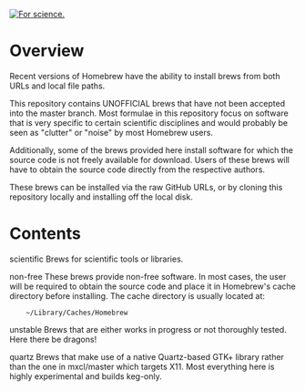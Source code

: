 [![For science.](http://i.imgur.com/Bswp1.png) ](http://xkcd.com/585)

Overview
========

Recent versions of Homebrew have the ability to install brews from both
URLs and local file paths.

This repository contains UNOFFICIAL brews that have not been accepted into
the master branch. Most formulae in this repository focus on software that is
very specific to certain scientific disciplines and would probably be seen as
"clutter" or "noise" by most Homebrew users.

Additionally, some of the brews provided here install software for which the
source code is not freely available for download. Users of these brews will
have to obtain the source code directly from the respective authors.

These brews can be installed via the raw GitHub URLs, or by cloning this
repository locally and installing off the local disk.


Contents
========

scientific
    Brews for scientific tools or libraries.

non-free
    These brews provide non-free software. In most cases, the user will be
    required to obtain the source code and place it in Homebrew's cache
    directory before installing. The cache directory is usually located at:

        ~/Library/Caches/Homebrew

unstable
    Brews that are either works in progress or not thoroughly tested. Here
    there be dragons!

quartz
    Brews that make use of a native Quartz-based GTK+ library rather than the
    one in mxcl/master which targets X11. Most everything here is highly
    experimental and builds keg-only.

